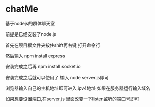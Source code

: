 ﻿# chatMe
基于nodejs的群体聊天室

前提是已经安装了node.js

首先在项目根文件夹按住shift再右键 打开命令行

然后输入 npm install express

安装完成之后再 npm install socket.io

安装完成之后就可以使用了   输入 node server.js即可

浏览器输入自己的主机地址即可进入,ipv4地址  如果在服务器运行输入域名

如果想要设置端口,在server.js 里面改变一下listen监听的端口号即可